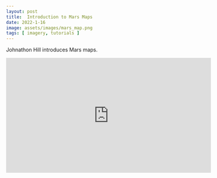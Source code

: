 ```yaml
---
layout: post
title:  Introduction to Mars Maps
date: 2022-1-16
image: assets/images/mars_map.png
tags: [ imagery, tutorials ]
---
```


Johnathon Hill introduces Mars maps.

<iframe width="560" height="315" src="https://www.youtube.com/embed/ufKYAWL7uKQ" title="YouTube video player" frameborder="0" allow="accelerometer; autoplay; clipboard-write; encrypted-media; gyroscope; picture-in-picture" allowfullscreen></iframe>